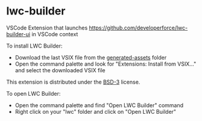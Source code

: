 # lwc-builder

VSCode Extension that launches https://github.com/developerforce/lwc-builder-ui in VSCode context

To install LWC Builder:

- Download the last VSIX file from the [generated-assets](https://github.com/developerforce/lwc-builder/tree/main/generated-assets) folder
- Open the command palette and look for "Extensions: Install from VSIX..." and select the downloaded VSIX file

This extension is distributed under the [BSD-3](https://opensource.org/licenses/BSD-3-Clause) license.

To open LWC Builder:

- Open the command palette and find "Open LWC Builder" command
- Right click on your "lwc" folder and click on "Open LWC Builder"
